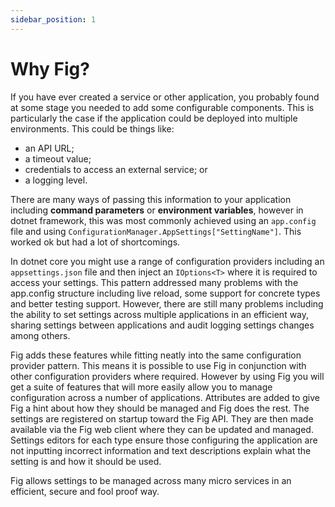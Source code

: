 ```yaml
---
sidebar_position: 1
---
```


# Why Fig?

If you have ever created a service or other application, you probably found at some stage you needed to add some configurable components. This is particularly the case if the application could be deployed into multiple environments. 
This could be things like:
- an API URL;
- a timeout value;
- credentials to access an external service; or 
- a logging level.

There are many ways of passing this information to your application including **command parameters** or **environment variables**, however in dotnet framework, this was most commonly achieved using an `app.config` file and using `ConfigurationManager.AppSettings["SettingName"]`. This worked ok but had a lot of shortcomings.

In dotnet core you might use a range of configuration providers including an `appsettings.json` file and then inject an `IOptions<T>` where it is required to access your settings. This pattern addressed many problems with the app.config structure including live reload, some support for concrete types and better testing support. However, there are still many problems including the ability to set settings across multiple applications in an efficient way, sharing settings between applications and audit logging settings changes among others.

Fig adds these features while fitting neatly into the same configuration provider pattern. This means it is possible to use Fig in conjunction with other configuration providers where required. However by using Fig you will get a suite of features that will more easily allow you to manage configuration across a number of applications. Attributes are added to give Fig a hint about how they should be managed and Fig does the rest. The settings are registered on startup toward the Fig API. They are then made available via the Fig web client where they can be updated and managed. Settings editors for each type ensure those configuring the application are not inputting incorrect information and text descriptions explain what the setting is and how it should be used.

Fig allows settings to be managed across many micro services in an efficient, secure and fool proof way.

